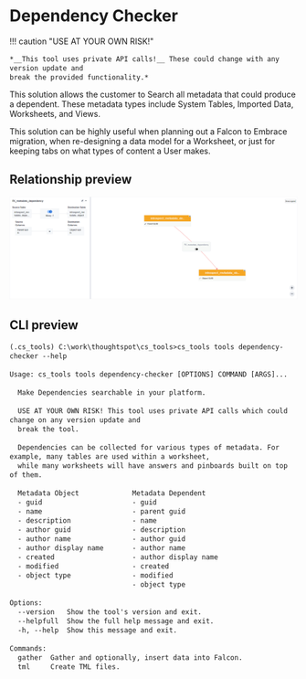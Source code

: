 # Dependency Checker

!!! caution "USE AT YOUR OWN RISK!"

    *__This tool uses private API calls!__ These could change with any version update and
    break the provided functionality.*

This solution allows the customer to Search all metadata that could produce a dependent.
These metadata types include System Tables, Imported Data, Worksheets, and Views.

This solution can be highly useful when planning out a Falcon to Embrace migration, when
re-designing a data model for a Worksheet, or just for keeping tabs on what types of
content a User makes.

## Relationship preview

![user-group-relationship](./relationship.png)

## CLI preview

```console
(.cs_tools) C:\work\thoughtspot\cs_tools>cs_tools tools dependency-checker --help

Usage: cs_tools tools dependency-checker [OPTIONS] COMMAND [ARGS]...

  Make Dependencies searchable in your platform.

  USE AT YOUR OWN RISK! This tool uses private API calls which could change on any version update and
  break the tool.

  Dependencies can be collected for various types of metadata. For example, many tables are used within a worksheet,
  while many worksheets will have answers and pinboards built on top of them.

  Metadata Object             Metadata Dependent
  - guid                      - guid
  - name                      - parent guid
  - description               - name
  - author guid               - description
  - author name               - author guid
  - author display name       - author name
  - created                   - author display name
  - modified                  - created
  - object type               - modified
                              - object type

Options:
  --version   Show the tool's version and exit.
  --helpfull  Show the full help message and exit.
  -h, --help  Show this message and exit.

Commands:
  gather  Gather and optionally, insert data into Falcon.
  tml     Create TML files.
```
